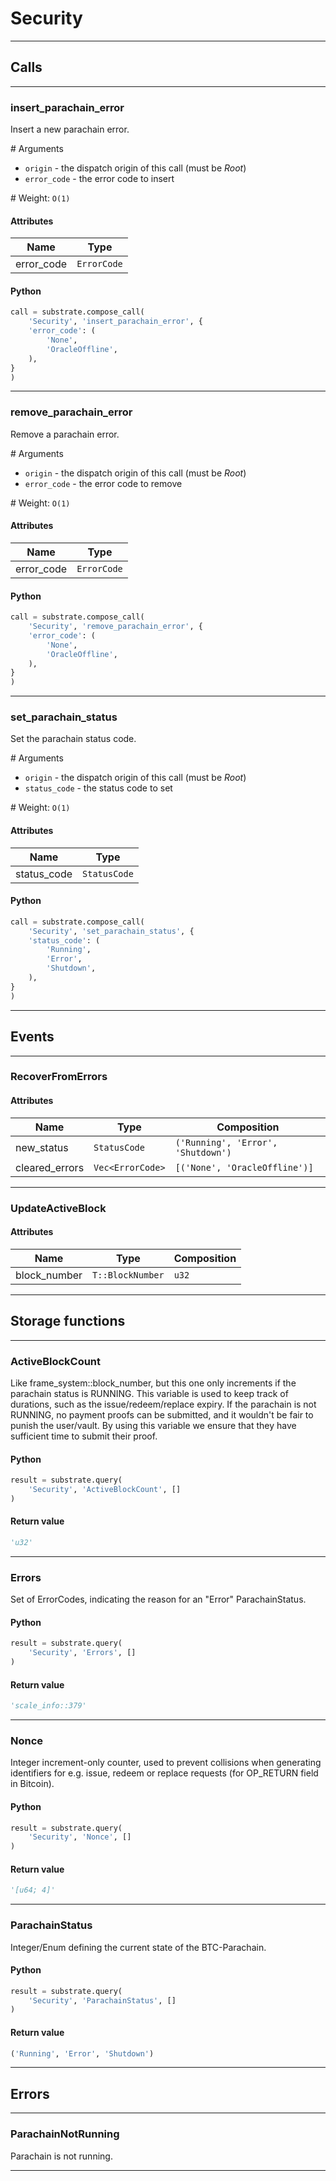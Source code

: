 
# Security

---------
## Calls

---------
### insert_parachain_error
Insert a new parachain error.

\# Arguments

* `origin` - the dispatch origin of this call (must be _Root_)
* `error_code` - the error code to insert

\# Weight: `O(1)`
#### Attributes
| Name | Type |
| -------- | -------- | 
| error_code | `ErrorCode` | 

#### Python
```python
call = substrate.compose_call(
    'Security', 'insert_parachain_error', {
    'error_code': (
        'None',
        'OracleOffline',
    ),
}
)
```

---------
### remove_parachain_error
Remove a parachain error.

\# Arguments

* `origin` - the dispatch origin of this call (must be _Root_)
* `error_code` - the error code to remove

\# Weight: `O(1)`
#### Attributes
| Name | Type |
| -------- | -------- | 
| error_code | `ErrorCode` | 

#### Python
```python
call = substrate.compose_call(
    'Security', 'remove_parachain_error', {
    'error_code': (
        'None',
        'OracleOffline',
    ),
}
)
```

---------
### set_parachain_status
Set the parachain status code.

\# Arguments

* `origin` - the dispatch origin of this call (must be _Root_)
* `status_code` - the status code to set

\# Weight: `O(1)`
#### Attributes
| Name | Type |
| -------- | -------- | 
| status_code | `StatusCode` | 

#### Python
```python
call = substrate.compose_call(
    'Security', 'set_parachain_status', {
    'status_code': (
        'Running',
        'Error',
        'Shutdown',
    ),
}
)
```

---------
## Events

---------
### RecoverFromErrors
#### Attributes
| Name | Type | Composition
| -------- | -------- | -------- |
| new_status | `StatusCode` | ```('Running', 'Error', 'Shutdown')```
| cleared_errors | `Vec<ErrorCode>` | ```[('None', 'OracleOffline')]```

---------
### UpdateActiveBlock
#### Attributes
| Name | Type | Composition
| -------- | -------- | -------- |
| block_number | `T::BlockNumber` | ```u32```

---------
## Storage functions

---------
### ActiveBlockCount
 Like frame_system::block_number, but this one only increments if the parachain status is RUNNING.
 This variable is used to keep track of durations, such as the issue/redeem/replace expiry. If the
 parachain is not RUNNING, no payment proofs can be submitted, and it wouldn&#x27;t be fair to punish
 the user/vault. By using this variable we ensure that they have sufficient time to submit their
 proof.

#### Python
```python
result = substrate.query(
    'Security', 'ActiveBlockCount', []
)
```

#### Return value
```python
'u32'
```
---------
### Errors
 Set of ErrorCodes, indicating the reason for an &quot;Error&quot; ParachainStatus.

#### Python
```python
result = substrate.query(
    'Security', 'Errors', []
)
```

#### Return value
```python
'scale_info::379'
```
---------
### Nonce
 Integer increment-only counter, used to prevent collisions when generating identifiers
 for e.g. issue, redeem or replace requests (for OP_RETURN field in Bitcoin).

#### Python
```python
result = substrate.query(
    'Security', 'Nonce', []
)
```

#### Return value
```python
'[u64; 4]'
```
---------
### ParachainStatus
 Integer/Enum defining the current state of the BTC-Parachain.

#### Python
```python
result = substrate.query(
    'Security', 'ParachainStatus', []
)
```

#### Return value
```python
('Running', 'Error', 'Shutdown')
```
---------
## Errors

---------
### ParachainNotRunning
Parachain is not running.

---------
